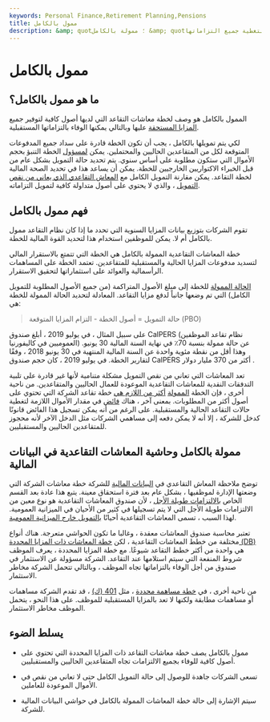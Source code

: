 ```yaml
---
keywords: Personal Finance,Retirement Planning,Pensions
title: ممول بالكامل
description: &amp; quot؛ ممولة بالكامل &amp; quot؛ هو مصطلح يصف خطة معاشات التقاعد التي لديها أصول كافية لتغطية جميع التزاماتها.
---
```


# ممول بالكامل
## ما هو ممول بالكامل؟

الممول بالكامل هو وصف لخطة معاشات التقاعد التي لديها أصول كافية لتوفير جميع [المزايا المستحقة](/accrued-benefits) عليها وبالتالي يمكنها الوفاء بالتزاماتها المستقبلية.

لكي يتم تمويلها بالكامل ، يجب أن تكون الخطة قادرة على سداد جميع المدفوعات المتوقعة لكل من المتقاعدين الحاليين والمحتملين. يمكن [لمسؤول](/administrator) الخطة التنبؤ بحجم الأموال التي ستكون مطلوبة على أساس سنوي. يتم تحديد حالة التمويل بشكل عام من قبل الخبراء الاكتواريين الخارجيين للخطة. يمكن أن يساعد هذا في تحديد الصحة المالية لخطة التقاعد. يمكن مقارنة التمويل الكامل مع [المعاش التقاعدي الذي يعاني من نقص التمويل](/underfunded_pension_plan) ، والذي لا يحتوي على أصول متداولة كافية لتمويل التزاماته.

## فهم ممول بالكامل

تقوم الشركات بتوزيع بيانات المزايا السنوية التي تحدد ما إذا كان نظام التقاعد ممول بالكامل أم لا. يمكن للموظفين استخدام هذا لتحديد القوة المالية للخطة.

خطة المعاشات التقاعدية الممولة بالكامل هي الخطة التي تتمتع بالاستقرار المالي لتسديد مدفوعات المزايا الحالية والمستقبلية للمتقاعدين. تعتمد الخطة على المساهمات الرأسمالية والعوائد على استثماراتها لتحقيق الاستقرار.

[الحالة الممولة](/fundedstatus) للخطة إلى مبلغ الأصول المتراكمة (من جميع الأصول المطلوبة للتمويل الكامل) التي تم وضعها جانباً لدفع مزايا التقاعد. المعادلة لتحديد الحالة الممولة للخطة هي:

>

> حالة التمويل = أصول الخطة - التزام المزايا المتوقعة (PBO)

>

على سبيل المثال ، في يوليو 2019 ، أبلغ صندوق CalPERS (نظام تقاعد الموظفين العموميين في كاليفورنيا) عن حالة ممولة بنسبة 70٪ في نهاية السنة المالية 30 يونيو. وهذا أقل من نقطة مئوية واحدة عن السنة المالية المنتهية في 30 يونيو 2018 ، وفقًا لتقارير الخطة. في يوليو 2019 ، كان حجم صندوق CalPERS أكثر من 370 مليار دولار .

تعد المعاشات التي تعاني من نقص التمويل مشكلة متنامية لأنها غير قادرة على تلبية التدفقات النقدية للمعاشات التقاعدية الموعودة للعمال الحاليين والمتقاعدين. من ناحية أخرى ، فإن الخطة [الممولة](/overfunded_pension_plan) [أكثر من اللازم هي](/overfunded_pension_plan) خطة تقاعد الشركة التي تحتوي على أصول أكثر من المطلوبات. بمعنى آخر ، هناك [فائض](/surplus) في مقدار الأموال اللازمة لتغطية حالات التقاعد الحالية والمستقبلية. على الرغم من أنه يمكن تسجيل هذا الفائض قانونًا كدخل للشركة ، إلا أنه لا يمكن دفعه إلى مساهمي الشركات مثل الدخل الآخر لأنه محجوز للمتقاعدين الحاليين والمستقبليين.

## ممولة بالكامل وحاشية المعاشات التقاعدية في البيانات المالية

توضح ملاحظة المعاش التقاعدي في [البيانات المالية](/financial-statements) للشركة خطة معاشات الشركة التي وضعتها الإدارة لموظفيها ، بشكل عام بعد فترة استحقاق معينة. يتبع هذا عادة بعد القسم الخاص [بالالتزامات طويلة الأجل](/longtermliabilities) ، لأن صندوق المعاشات التقاعدية هو نوع معين من الالتزامات طويلة الأجل التي لا يتم تسجيلها في كثير من الأحيان في الميزانية العمومية. لهذا السبب ، تسمى المعاشات التقاعدية أحيانًا [بالتمويل خارج الميزانية العمومية](/obsf).

تعتبر محاسبة صندوق المعاشات معقدة ، وغالبا ما تكون الحواشي متعرجة. هناك أنواع مختلفة من خطط المعاشات التقاعدية ، لكن [خطة المعاشات ذات المزايا المحددة (DB)](/definedbenefitpensionplan) هي واحدة من أكثر خطط التقاعد شيوعًا. مع خطة المزايا المحددة ، يعرف الموظف شروط المنفعة التي سيتم استلامها عند التقاعد. الشركة مسؤولة عن الاستثمار في صندوق من أجل الوفاء بالتزاماتها تجاه الموظف ، وبالتالي تتحمل الشركة مخاطر الاستثمار.

من ناحية أخرى ، في [خطة مساهمة محددة](/definedcontributionplan) ، مثل [401 (ك)](/401kplan) ، قد تقدم الشركة مساهمات أو مساهمات مطابقة ولكنها لا تعد بالمزايا المستقبلية للموظف. على هذا النحو ، يتحمل الموظف مخاطر الاستثمار.

## يسلط الضوء

- ممول بالكامل يصف خطة معاشات التقاعد ذات المزايا المحددة التي تحتوي على أصول كافية للوفاء بجميع الالتزامات تجاه المتقاعدين الحاليين والمستقبليين.

- تسعى الشركات جاهدة للوصول إلى حالة التمويل الكامل حتى لا تعاني من نقص في الأموال الموعودة للعاملين.

- سيتم الإشارة إلى حالة خطة المعاشات الممولة بالكامل في حواشي البيانات المالية للشركة.

